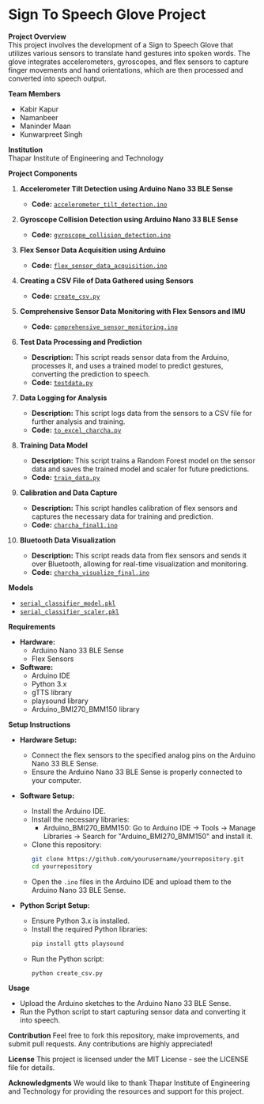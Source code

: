 # Sign To Speech Glove Project

**Project Overview**  
This project involves the development of a Sign to Speech Glove that utilizes various sensors to translate hand gestures into spoken words. The glove integrates accelerometers, gyroscopes, and flex sensors to capture finger movements and hand orientations, which are then processed and converted into speech output.

**Team Members**
- Kabir Kapur
- Namanbeer
- Maninder Maan
- Kunwarpreet Singh

**Institution**  
Thapar Institute of Engineering and Technology

**Project Components**

1. **Accelerometer Tilt Detection using Arduino Nano 33 BLE Sense**
   - **Code:** [`accelerometer_tilt_detection.ino`](accelerometer_tilt_detection.ino)

2. **Gyroscope Collision Detection using Arduino Nano 33 BLE Sense**
   - **Code:** [`gyroscope_collision_detection.ino`](gyroscope_collision_detection.ino)

3. **Flex Sensor Data Acquisition using Arduino**
   - **Code:** [`flex_sensor_data_acquisition.ino`](flex_sensor_data_acquisition.ino)

4. **Creating a CSV File of Data Gathered using Sensors**
   - **Code:** [`create_csv.py`](create_csv.py)

5. **Comprehensive Sensor Data Monitoring with Flex Sensors and IMU**
   - **Code:** [`comprehensive_sensor_monitoring.ino`](comprehensive_sensor_monitoring.ino)

6. **Test Data Processing and Prediction**
   - **Description:** This script reads sensor data from the Arduino, processes it, and uses a trained model to predict gestures, converting the prediction to speech.
   - **Code:** [`testdata.py`](https://github.com/yourusername/yourrepository/blob/main/testdata.py)

7. **Data Logging for Analysis**
   - **Description:** This script logs data from the sensors to a CSV file for further analysis and training.
   - **Code:** [`to_excel_charcha.py`](https://github.com/yourusername/yourrepository/blob/main/to_excel_charcha.py)

8. **Training Data Model**
   - **Description:** This script trains a Random Forest model on the sensor data and saves the trained model and scaler for future predictions.
   - **Code:** [`train_data.py`](https://github.com/yourusername/yourrepository/blob/main/train_data.py)

9. **Calibration and Data Capture**
   - **Description:** This script handles calibration of flex sensors and captures the necessary data for training and prediction.
   - **Code:** [`charcha_final1.ino`](charcha_final1.ino)

10. **Bluetooth Data Visualization**
    - **Description:** This script reads data from flex sensors and sends it over Bluetooth, allowing for real-time visualization and monitoring.
    - **Code:** [`charcha_visualize_final.ino`](charcha_visualize_final.ino)

**Models**

- [`serial_classifier_model.pkl`](serial_classifier_model.pkl)
- [`serial_classifier_scaler.pkl`](serial_classifier_scaler.pkl)

**Requirements**
- **Hardware:**
  - Arduino Nano 33 BLE Sense
  - Flex Sensors
- **Software:**
  - Arduino IDE
  - Python 3.x
  - gTTS library
  - playsound library
  - Arduino_BMI270_BMM150 library

**Setup Instructions**
- **Hardware Setup:**
  - Connect the flex sensors to the specified analog pins on the Arduino Nano 33 BLE Sense.
  - Ensure the Arduino Nano 33 BLE Sense is properly connected to your computer.

- **Software Setup:**
  - Install the Arduino IDE.
  - Install the necessary libraries:
    - Arduino_BMI270_BMM150: Go to Arduino IDE -> Tools -> Manage Libraries -> Search for "Arduino_BMI270_BMM150" and install it.
  - Clone this repository:
    ```sh
    git clone https://github.com/yourusername/yourrepository.git
    cd yourrepository
    ```
  - Open the `.ino` files in the Arduino IDE and upload them to the Arduino Nano 33 BLE Sense.

- **Python Script Setup:**
  - Ensure Python 3.x is installed.
  - Install the required Python libraries:
    ```sh
    pip install gtts playsound
    ```
  - Run the Python script:
    ```sh
    python create_csv.py
    ```

**Usage**
- Upload the Arduino sketches to the Arduino Nano 33 BLE Sense.
- Run the Python script to start capturing sensor data and converting it into speech.

**Contribution**
Feel free to fork this repository, make improvements, and submit pull requests. Any contributions are highly appreciated!

**License**
This project is licensed under the MIT License - see the LICENSE file for details.

**Acknowledgments**
We would like to thank Thapar Institute of Engineering and Technology for providing the resources and support for this project.
